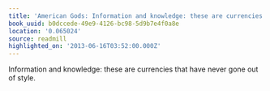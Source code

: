 ```yaml
---
title: 'American Gods: Information and knowledge: these are currencies that have ne…'
book_uuid: b0dccede-49e9-4126-bc98-5d9b7e4f0a8e
location: '0.065024'
source: readmill
highlighted_on: '2013-06-16T03:52:00.000Z'
---
```


Information and knowledge: these are currencies that have never gone out of style.